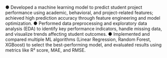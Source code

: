 ● Developed a machine learning model to predict student project performance using academic, behavioral, and project-related features; achieved high prediction accuracy through feature engineering and model optimization. 
● Performed data preprocessing and exploratory data analysis (EDA) to identify key performance indicators, handle missing data, and visualize trends affecting student outcomes. 
● Implemented and compared multiple ML algorithms (Linear Regression, Random Forest, XGBoost) to select the best-performing model, and evaluated results using metrics like R² score, MAE, and RMSE.
